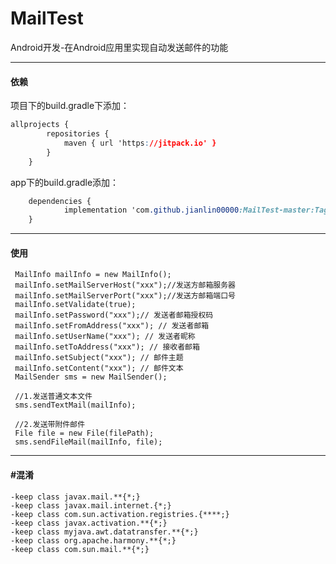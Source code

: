 # MailTest
Android开发-在Android应用里实现自动发送邮件的功能

___

#### 依赖

项目下的build.gradle下添加：

```css
allprojects {
		repositories {
			maven { url 'https://jitpack.io' }
		}
	}
```

app下的build.gradle添加：

```css
	dependencies {
	        implementation 'com.github.jianlin00000:MailTest-master:Tag'
	}
```

------



#### 使用

```
 MailInfo mailInfo = new MailInfo();
 mailInfo.setMailServerHost("xxx");//发送方邮箱服务器
 mailInfo.setMailServerPort("xxx");//发送方邮箱端口号
 mailInfo.setValidate(true);
 mailInfo.setPassword("xxx");// 发送者邮箱授权码
 mailInfo.setFromAddress("xxx"); // 发送者邮箱
 mailInfo.setUserName("xxx"); // 发送者昵称
 mailInfo.setToAddress("xxx"); // 接收者邮箱
 mailInfo.setSubject("xxx"); // 邮件主题
 mailInfo.setContent("xxx"); // 邮件文本
 MailSender sms = new MailSender();
 
 //1.发送普通文本文件
 sms.sendTextMail(mailInfo);
 
 //2.发送带附件邮件
 File file = new File(filePath);
 sms.sendFileMail(mailInfo, file);
```





___



#### #混淆

```
-keep class javax.mail.**{*;}
-keep class javax.mail.internet.{*;}
-keep class com.sun.activation.registries.{****;}
-keep class javax.activation.**{*;}
-keep class myjava.awt.datatransfer.**{*;}
-keep class org.apache.harmony.**{*;}
-keep class com.sun.mail.**{*;}
```

